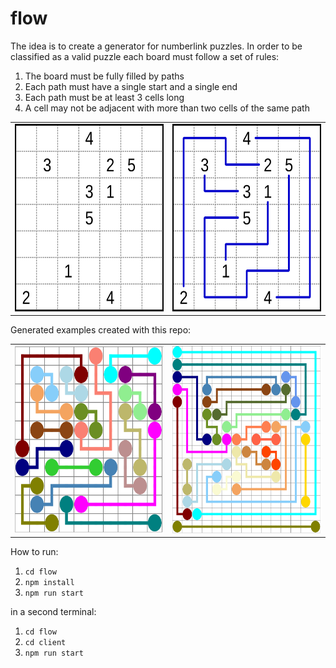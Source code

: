 # flow
The idea is to create a generator for numberlink puzzles.
In order to be classified as a valid puzzle each board must follow a set of rules:
1. The board must be fully filled by paths
2. Each path must have a single start and a single end
3. Each path must be at least 3 cells long
4. A cell may not be adjacent with more than two cells of the same path
<table>
  <tr>
    <td><img src="Numberlink_puzzle.png" alt="Unsolved numberlink puzzle" width="300" height="300"/></td>
    <td><img src="Numberlink_puzzle_solution.png" alt="Solved numberlink puzzle" width="300" height="300"/></td>
  </tr>
</table>

Generated examples created with this repo:
<table>
  <tr>
    <td><img src="Generated.png" alt="Solved numberlink puzzle" width="300" height="300"/></td>
    <td><img src="Generated2.png" alt="Solved numberlink puzzle" width="300" height="300"/></td>
  </tr>
</table>

How to run:
1. `cd flow`
2. `npm install`
3. `npm run start`

in a second terminal:
1. `cd flow`
2. `cd client`
3. `npm run start`
